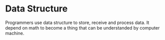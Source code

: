 # Data Structure
Programmers use data structure to store, receive and process data. It depend on math to become a thing that can be understanded by computer machine.